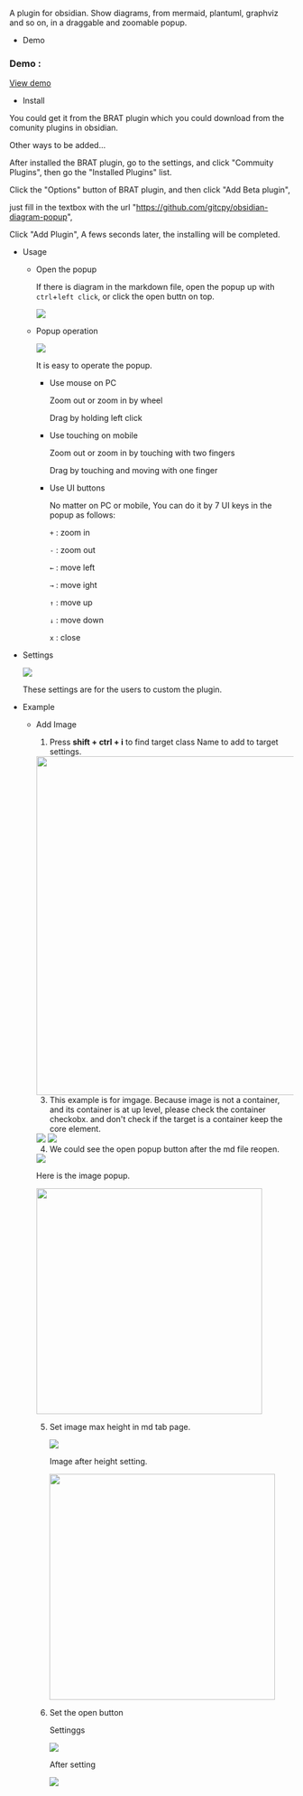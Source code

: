 A plugin for obsidian. Show diagrams, from mermaid, plantuml, graphviz and so on, in a draggable and zoomable popup. 

- Demo
### Demo :
[View demo](https://github.com/user-attachments/assets/b6015c77-17e0-4c79-9d85-eca961bbd329)

- Install

You could get it from the BRAT plugin which you could download from the comunity plugins in obsidian. 

Other ways to be added...

After installed the BRAT plugin, go to the settings, and click "Commuity Plugins", then go the "Installed Plugins" list. 

Click the "Options" button of BRAT plugin, and then click "Add Beta plugin", 

just fill in the textbox with the url "https://github.com/gitcpy/obsidian-diagram-popup",

Click "Add Plugin", A fews seconds later, the installing will be completed.

- Usage
  
  - Open the popup
    
    If there is diagram in the markdown file, open the popup up with `ctrl`+`left click`, or click the open buttn on top.
    
    <img src='https://github.com/gitcpy/obsidian-diagram-pop/blob/main/gifs/use-click-open-button-s.png' />
    
  - Popup operation
    
    <img src='https://github.com/gitcpy/obsidian-diagram-pop/blob/main/gifs/use-oper-popup-s.png' />
    
    It is easy to operate the popup. 
 
    - Use mouse on PC
      
      Zoom out or zoom in by wheel

      Drag by holding left click
      
    - Use touching on mobile
      
      Zoom out or zoom in by touching with two fingers
      
      Drag by touching and moving with one finger
 
    - Use UI buttons
      
      No matter on PC or mobile, You can do it by 7 UI keys in the popup as follows:
      
      <code>+</code> : zoom in
        
      <code>-</code> : zoom out
        
      <code>←</code>  : move left
    
      <code>→</code>  : move ight
      
      <code>↑</code>  : move up
    
      <code>↓</code>  : move down
    
      <code>x</code>  : close

- Settings
  
  <img src='https://github.com/gitcpy/obsidian-diagram-pop/blob/main/gifs/setting-s.png' />
  
    These settings are for the users to custom the plugin.

- Example 

  - Add Image

    1. Press **shift + ctrl + i** to find target class Name to add to target settings.
       
      <img src='https://github.com/gitcpy/obsidian-diagram-popup/blob/main/gifs/eg-1-1-find%20class%20name.jpg' height="600" />

    3. This example is for imgage. Because image is not a container, and its container is at up level, please check the container checkobx.
       and don't check if the target is a container keep the core element.
       
      <img src='https://github.com/gitcpy/obsidian-diagram-popup/blob/main/gifs/eg-1-2-1-add%20class%20name%20to%20setting.jpg' />
      
      <img src='https://github.com/gitcpy/obsidian-diagram-popup/blob/main/gifs/eg-1-2-2-add%20class%20name%20to%20setting.jpg' />

    4. We could see the open popup button after the md file reopen.
       
      <img src='https://github.com/gitcpy/obsidian-diagram-popup/blob/main/gifs/eg-1-3-we%20coudl%20see%20the%20button.jpg' />
      
      Here is the image popup.
    
      <img src='https://github.com/gitcpy/obsidian-diagram-popup/blob/main/gifs/eg-1-4-img%20in%20popup.jpg' height='400' />

    5. Set image max height in md tab page.
       
       <img src='https://github.com/gitcpy/obsidian-diagram-popup/blob/main/gifs/eg-1-5-max%20height.jpg' />
       
       Image after height setting.
       
       <img src='https://github.com/gitcpy/obsidian-diagram-popup/blob/main/gifs/eg-1-6-image%20matches%20the%20max%20height.jpg' height='400' />

    7. Set the open button
       
       Settinggs
       
       <img src='https://github.com/gitcpy/obsidian-diagram-popup/blob/main/gifs/eg-1-8-settings%20of%20button%20pos.jpg' />
       
       After setting
       
       <img src='https://github.com/gitcpy/obsidian-diagram-popup/blob/main/gifs/eg-1-9-button%20pos%20after%20settings.jpg'  />
       
